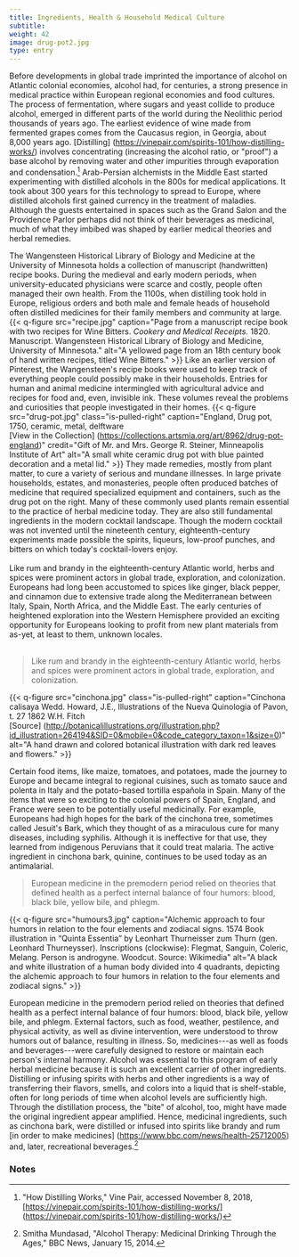 ```yaml
---
title: Ingredients, Health & Household Medical Culture
subtitle:
weight: 42
image: drug-pot2.jpg
type: entry
---
```

Before developments in global trade imprinted the importance of alcohol on Atlantic colonial economies, alcohol had, for centuries, a strong presence in medical practice within European regional economies and food cultures. The process of fermentation, where sugars and yeast collide to produce alcohol, emerged in different parts of the world during the Neolithic period thousands of years ago. The earliest evidence of wine made from fermented grapes comes from the Caucasus region, in Georgia, about 8,000 years ago. [Distilling] (https://vinepair.com/spirits-101/how-distilling-works/) involves concentrating (increasing the alcohol ratio, or "proof") a base alcohol by removing water and other impurities through evaporation and condensation.[^1] Arab-Persian alchemists in the Middle East started experimenting with distilled alcohols in the 800s for medical applications. It took about 300 years for this technology to spread to Europe, where distilled alcohols first gained currency in the treatment of maladies. Although the guests entertained in spaces such as the Grand Salon and the Providence Parlor perhaps did not think of their beverages as medicinal, much of what they imbibed was shaped by earlier medical theories and herbal remedies.
<br>

The Wangensteen Historical Library of Biology and Medicine at the University of Minnesota holds a collection of manuscript (handwritten) recipe books. During the medieval and early modern periods, when university-educated physicians were scarce and costly, people often managed their own health. From the 1100s, when distilling took hold in Europe, religious orders and both male and female heads of household often distilled medicines for their family members and community at large. {{< q-figure src="recipe.jpg" caption="Page from a manuscript recipe book with two recipes for Wine Bitters. *Cookery and Medical Receipts.* 1820. Manuscript. Wangensteen Historical Library of Biology and Medicine, University of Minnesota." alt="A yellowed page from an 18th century book of hand written recipes, titled Wine Bitters."  >}} Like an earlier version of Pinterest, the Wangensteen's recipe books were used to keep track of everything people could possibly make in their households. Entries for human and animal medicine intermingled with agricultural advice and recipes for food and, even, invisible ink. These volumes reveal the problems and curiosities that people investigated in their homes.  {{< q-figure src="drug-pot.jpg" class="is-pulled-right" caption="England, Drug pot, 1750, ceramic, metal, delftware<br>[View in the Collection] (https://collections.artsmia.org/art/8962/drug-pot-england)" credit="Gift of Mr. and Mrs. George R. Steiner, Minneapolis Institute of Art" alt="A small white ceramic drug pot with blue painted decoration and a metal lid."  >}} They made remedies, mostly from plant matter, to cure a variety of serious and mundane illnesses. In large private households, estates, and monasteries, people often produced batches of medicine that required specialized equipment and containers, such as the drug pot on the right. Many of these commonly used plants remain essential to the practice of herbal medicine today. They are also still fundamental ingredients in the modern cocktail landscape. Though the modern cocktail was not invented until the nineteenth century, eighteenth-century experiments made possible the spirits, liqueurs, low-proof punches, and bitters on which today's cocktail-lovers enjoy.
<br>
<br>
Like rum and brandy in the eighteenth-century Atlantic world, herbs and spices were prominent actors in global trade, exploration, and colonization. Europeans had long been accustomed to spices like ginger, black pepper, and cinnamon due to extensive trade along the Mediterranean between Italy, Spain, North Africa, and the Middle East. The early centuries of heightened exploration into the Western Hemisphere provided an exciting opportunity for Europeans looking to profit from new plant materials from as-yet, at least to them, unknown locales.
<br>
<br>
> Like rum and brandy in the eighteenth-century Atlantic world, herbs and spices were prominent actors in global trade, exploration, and colonization.

 {{< q-figure src="cinchona.jpg" class="is-pulled-right" caption="Cinchona calisaya Wedd. Howard, J.E., Illustrations of the Nueva Quinologia of Pavon, t. 27 1862 W.H. Fitch<br> [Source] (http://botanicalillustrations.org/illustration.php?id_illustration=264194&SID=0&mobile=0&code_category_taxon=1&size=0)" alt="A hand drawn and colored botanical illustration with dark red leaves and flowers."  >}}

Certain food items, like maize, tomatoes, and potatoes, made the journey to Europe and became integral to regional cuisines, such as tomato sauce and polenta in Italy and the potato-based tortilla española in Spain. Many of the items that were so exciting to the colonial powers of Spain, England, and France were seen to be potentially useful medicinally. For example, Europeans had high hopes for the bark of the cinchona tree, sometimes called Jesuit's Bark, which they thought of as a miraculous cure for many diseases, including syphilis. Although it is ineffective for that use, they learned from indigenous Peruvians that it could treat malaria. The active ingredient in cinchona bark, quinine, continues to be used today as an antimalarial.

>European medicine in the premodern period relied on theories that defined health as a perfect internal balance of four humors: blood, black bile, yellow bile, and phlegm.

{{< q-figure src="humours3.jpg"  caption="Alchemic approach to four humors in relation to the four elements and zodiacal signs. 1574 Book illustration in “Quinta Essentia” by Leonhart Thurneisser zum Thurn (gen. Leonhard Thurneysser).  Inscriptions (clockwise): Flegmat, Sanguin, Coleric, Melang. Person is androgyne. Woodcut. Source: Wikimedia" alt="A black and white illustration of a human body divided into 4 quadrants, depicting the alchemic approach to four humors in relation to the four elements and zodiacal signs."  >}}

European medicine in the premodern period relied on theories that defined health as a perfect internal balance of four humors: blood, black bile, yellow bile, and phlegm. External factors, such as food, weather, pestilence, and physical activity, as well as divine intervention, were understood to throw humors out of balance, resulting in illness. So, medicines---as well as foods and beverages---were carefully designed to restore or maintain each person's internal harmony. Alcohol was essential to this program of early herbal medicine because it is such an excellent carrier of other ingredients. Distilling or infusing spirits with herbs and other ingredients is a way of transferring their flavors, smells, and colors into a liquid that is shelf-stable, often for long periods of time when alcohol levels are sufficiently high. Through the distillation process, the "bite" of alcohol, too, might have made the original ingredient appear amplified. Hence, medicinal ingredients, such as cinchona bark, were distilled or infused into spirits like brandy and rum [in order to make medicines] (https://www.bbc.com/news/health-25712005) and, later, recreational beverages.[^2]

### Notes ###

[^1]: "How Distilling Works," Vine Pair, accessed November 8, 2018, [https://vinepair.com/spirits-101/how-distilling-works/] (https://vinepair.com/spirits-101/how-distilling-works/)

[^2]: Smitha Mundasad, "Alcohol Therapy: Medicinal Drinking Through the Ages," BBC News, January 15, 2014.
